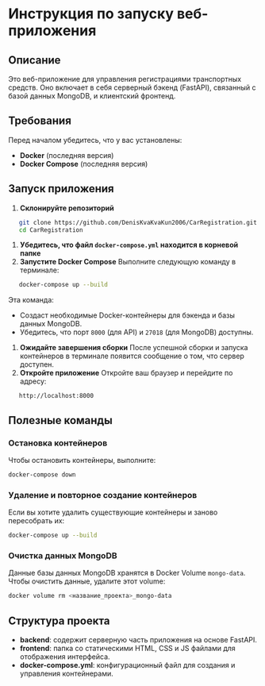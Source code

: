 # Инструкция по запуску веб-приложения
## Описание
Это веб-приложение для управления регистрациями транспортных средств. Оно включает в себя серверный бэкенд (FastAPI), связанный с базой данных MongoDB, и клиентский фронтенд.
## Требования
Перед началом убедитесь, что у вас установлены:
- **Docker** (последняя версия)
- **Docker Compose** (последняя версия)

## Запуск приложения
1. **Склонируйте репозиторий**
``` bash
   git clone https://github.com/DenisKvaKvaKun2006/CarRegistration.git
   cd CarRegistration
```
1. **Убедитесь, что файл `docker-compose.yml` находится в корневой папке**
2. **Запустите Docker Compose** Выполните следующую команду в терминале:
``` bash
   docker-compose up --build
```
Эта команда:
- Создаст необходимые Docker-контейнеры для бэкенда и базы данных MongoDB.
- Убедитесь, что порт `8000` (для API) и `27018` (для MongoDB) доступны.

1. **Ожидайте завершения сборки** После успешной сборки и запуска контейнеров в терминале появится сообщение о том, что сервер доступен.
2. **Откройте приложение** Откройте ваш браузер и перейдите по адресу:
``` 
   http://localhost:8000
```
## Полезные команды
### Остановка контейнеров
Чтобы остановить контейнеры, выполните:
``` bash
docker-compose down
```
### Удаление и повторное создание контейнеров
Если вы хотите удалить существующие контейнеры и заново пересобрать их:
``` bash
docker-compose up --build
```
### Очистка данных MongoDB
Данные базы данных MongoDB хранятся в Docker Volume `mongo-data`. Чтобы очистить данные, удалите этот volume:
``` bash
docker volume rm <название_проекта>_mongo-data
```
## Структура проекта
- **backend**: содержит серверную часть приложения на основе FastAPI.
- **frontend**: папка со статическими HTML, CSS и JS файлами для отображения интерфейса.
- **docker-compose.yml**: конфигурационный файл для создания и управления контейнерами.
